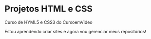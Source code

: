 # Projetos HTML e CSS
Curso de HYML5 e CSS3 do CursoemVideo

Estou aprendendo  criar sites e agora vou gerenciar meus repositórios!


